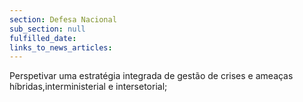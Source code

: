 ```yaml
---
section: Defesa Nacional
sub_section: null
fulfilled_date:
links_to_news_articles:
---
```


Perspetivar uma estratégia integrada de gestão de crises e ameaças híbridas,interministerial e intersetorial;